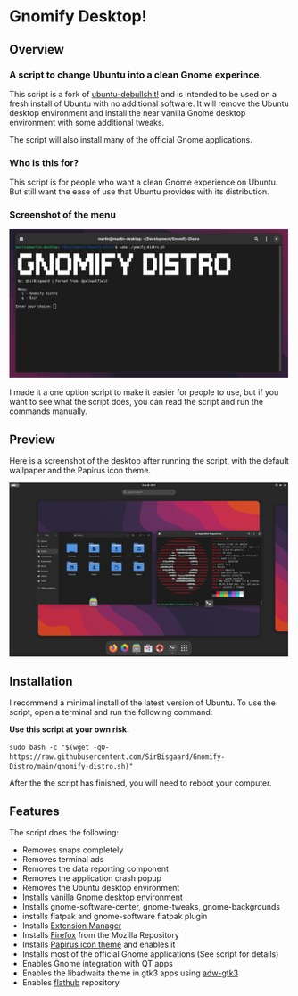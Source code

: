 # Gnomify Desktop!
  
## Overview 
### A script to change Ubuntu into a clean Gnome experince.
This script is a fork of [ubuntu-debullshit!](https://github.com/polkaulfield/ubuntu-debullshit) and is intended to be used on a fresh install of Ubuntu with no additional software.
It will remove the Ubuntu desktop environment and install the near vanilla Gnome desktop environment with some additional tweaks.

The script will also install many of the official Gnome applications.

### Who is this for?
This script is for people who want a clean Gnome experience on Ubuntu.
But still want the ease of use that Ubuntu provides with its distribution.

### Screenshot of the menu
<img src="https://raw.githubusercontent.com/SirBisgaard/Gnomify-Distro/main/menu.png" width="500" />

I made it a one option script to make it easier for people to use, but if you want to see what the script does, you can read the script and run the commands manually.

## Preview

Here is a screenshot of the desktop after running the script, with the default wallpaper and the Papirus icon theme.

<img src="https://raw.githubusercontent.com/SirBisgaard/Gnomify-Distro/main/screenshot.png" width="500" />


## Installation
I recommend a minimal install of the latest version of Ubuntu. 
To use the script, open a terminal and run the following command:

**Use this script at your own risk.**

`sudo bash -c "$(wget -qO- https://raw.githubusercontent.com/SirBisgaard/Gnomify-Distro/main/gnomify-distro.sh)"`


After the the script has finished, you will need to reboot your computer.

## Features
The script does the following:

* Removes snaps completely
* Removes terminal ads
* Removes the data reporting component
* Removes the application crash popup
* Removes the Ubuntu desktop environment
* Installs vanilla Gnome desktop environment
* Installs gnome-software-center, gnome-tweaks, gnome-backgrounds
* installs flatpak and gnome-software flatpak plugin
* Installs [Extension Manager](https://github.com/mjakeman/extension-manager)
* Installs [Firefox](https://www.mozilla.org/en-US/firefox/new/) from the Mozilla Repository
* Installs [Papirus icon theme](https://github.com/PapirusDevelopmentTeam/papirus-icon-theme) and enables it
* Installs most of the official Gnome applications (See script for details)
* Enables Gnome integration with QT apps
* Enables the libadwaita theme in gtk3 apps using [adw-gtk3](https://github.com/lassekongo83/adw-gtk3)
* Enables [flathub](https://flathub.org/) repository
